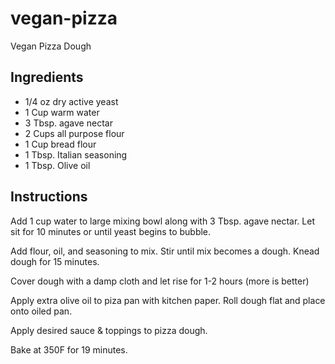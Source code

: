 # vegan-pizza

Vegan Pizza Dough

## Ingredients

* 1/4 oz dry active yeast
* 1 Cup warm water
* 3 Tbsp. agave nectar
* 2 Cups all purpose flour
* 1 Cup bread flour
* 1 Tbsp. Italian seasoning
* 1 Tbsp. Olive oil


## Instructions

Add 1 cup water to large mixing bowl along with 3 Tbsp. agave nectar. Let sit for 10 minutes or until yeast begins to bubble.

Add flour, oil, and seasoning to mix. Stir until mix becomes a dough. Knead dough for 15 minutes.

Cover dough with a damp cloth and let rise for 1-2 hours (more is better)

Apply extra olive oil to piza pan with kitchen paper. Roll dough flat and place onto oiled pan.

Apply desired sauce & toppings to pizza dough.

Bake at 350F for 19 minutes.
